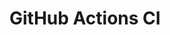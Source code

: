 # GitHub Actions CI


















































































































































































































































































































































































































































































































































































































































































































































































































































































































































































































































































































































































































































































































































































































































































































































































































































































































































































































































































































































































































































































































































































































































































































































































































































































































































































































































































































































































































































































































